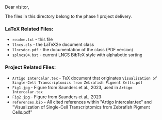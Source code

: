 Dear visitor,

The files in this directory belong to the phase 1 project delivery.

### LaTeX Related Files:
- `readme.txt` - this file
- `llncs.cls` - the LaTeX2e document class
- `llncsdoc.pdf` - the documentation of the class (PDF version)
- `splncs04.bst` - current LNCS BibTeX style with alphabetic sorting

### Project Related Files:
- `Artigo Intercalar.tex` - TeX document that originates `Visualization of Single-Cell Transcriptomics from Zebrafish Pigment Cells.pdf`
- `Fig1.jpg` - Figure from Saunders et al., 2023, used in `Artigo Intercalar.tex`
- `Fig2.jpg` - Figure from Saunders et al., 2023
- `references.bib` - All cited references within "Artigo Intercalar.tex" and "Visualization of Single-Cell Transcriptomics from Zebrafish Pigment Cells.pdf"

